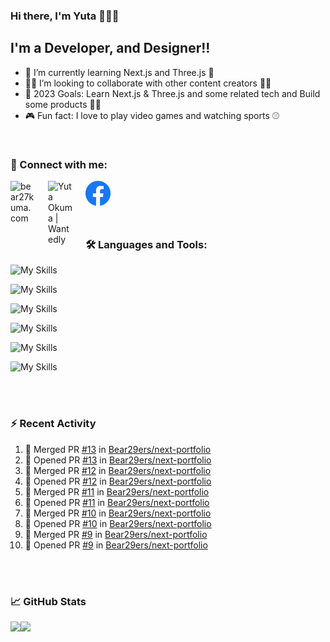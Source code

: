 ### Hi there, I'm Yuta 🤟🏻🐻

## I'm a Developer, and Designer!!

- 🌱 I’m currently learning Next.js and Three.js 🤣
- 👬🏻 I’m looking to collaborate with other content creators 👋🏻
- 🥅 2023 Goals: Learn Next.js & Three.js and some related tech and Build some products 💪🏻
- 🎮 Fun fact: I love to play video games and watching sports ⚾️

<br />

### :wave: Connect with me:

[<img align="left" alt="bear27kuma.com" width="40px" src="https://user-images.githubusercontent.com/39920490/156489586-f125813b-e344-46d6-9306-f5786684b976.jpg" style="margin-right: 20px;" />](https://bear29ers.github.io/)
[<img align="left" alt="Yuta Okuma | Wantedly" width="40px" src="https://user-images.githubusercontent.com/39920490/156489528-fdc520d6-10f1-43b6-8bf8-fadf8dcf1a90.jpg" style="margin-right: 20px;" />](https://www.wantedly.com/id/yuta_okuma_b)
[<img align="left" alt="Yuta Okuma | Facebook" width="40px" src="https://github.com/github/explore/blob/main/topics/facebook/facebook.png?raw=true" style="margin-right: 20px;" />](https://www.facebook.com/kumakuma1129/)

[//]: # '[<img align="left" alt="Yuta Okuma | Instagram" width="40px" src="https://github.com/github/explore/blob/main/topics/instagram/instagram.png?raw=true" />](https://www.instagram.com/bear_27earl/)'

<br />
<br />
<br />
<br />

### :hammer_and_wrench: Languages and Tools:

![My Skills](https://skillicons.dev/icons?i=html,css,sass,tailwind,bootstrap,js)

![My Skills](https://skillicons.dev/icons?i=ts,jquery,react,nextjs,vercel,vue)

![My Skills](https://skillicons.dev/icons?i=nodejs,express,jest,php,laravel,mysql)

![My Skills](https://skillicons.dev/icons?i=docker,git,github,githubactions,aws,linux)

![My Skills](https://skillicons.dev/icons?i=vim,neovim,lua,md,idea,vscode)

![My Skills](https://skillicons.dev/icons?i=atom,webpack,xd,ps,ai,ae)

<br />
<br />

### :zap: Recent Activity

<!--START_SECTION:activity-->

1. 🎉 Merged PR [#13](https://github.com/Bear29ers/next-portfolio/pull/13) in [Bear29ers/next-portfolio](https://github.com/Bear29ers/next-portfolio)
2. 💪 Opened PR [#13](https://github.com/Bear29ers/next-portfolio/pull/13) in [Bear29ers/next-portfolio](https://github.com/Bear29ers/next-portfolio)
3. 🎉 Merged PR [#12](https://github.com/Bear29ers/next-portfolio/pull/12) in [Bear29ers/next-portfolio](https://github.com/Bear29ers/next-portfolio)
4. 💪 Opened PR [#12](https://github.com/Bear29ers/next-portfolio/pull/12) in [Bear29ers/next-portfolio](https://github.com/Bear29ers/next-portfolio)
5. 🎉 Merged PR [#11](https://github.com/Bear29ers/next-portfolio/pull/11) in [Bear29ers/next-portfolio](https://github.com/Bear29ers/next-portfolio)
6. 💪 Opened PR [#11](https://github.com/Bear29ers/next-portfolio/pull/11) in [Bear29ers/next-portfolio](https://github.com/Bear29ers/next-portfolio)
7. 🎉 Merged PR [#10](https://github.com/Bear29ers/next-portfolio/pull/10) in [Bear29ers/next-portfolio](https://github.com/Bear29ers/next-portfolio)
8. 💪 Opened PR [#10](https://github.com/Bear29ers/next-portfolio/pull/10) in [Bear29ers/next-portfolio](https://github.com/Bear29ers/next-portfolio)
9. 🎉 Merged PR [#9](https://github.com/Bear29ers/next-portfolio/pull/9) in [Bear29ers/next-portfolio](https://github.com/Bear29ers/next-portfolio)
10. 💪 Opened PR [#9](https://github.com/Bear29ers/next-portfolio/pull/9) in [Bear29ers/next-portfolio](https://github.com/Bear29ers/next-portfolio)

<!--END_SECTION:activity-->

<br />
<br />

### :chart_with_upwards_trend: GitHub Stats

<div style="display: flex;">
    <a href="https://github.com/Bear29ers">
        <img height="200px;" src="https://github-readme-stats.vercel.app/api?username=Bear29ers&show_icons=true&theme=bear">
    </a>
    <a href="https://github.com/Bear29ers">
        <img height="200px" src="https://github-readme-stats.vercel.app/api/top-langs/?username=Bear29ers&langs_count=6&layout=compact&theme=bear">
    </a>
</div>
